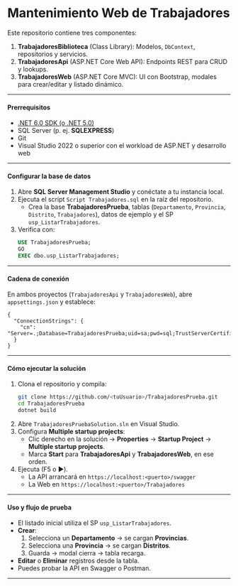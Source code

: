 # Mantenimiento Web de Trabajadores

Este repositorio contiene tres componentes:

1. **TrabajadoresBiblioteca** (Class Library): Modelos, `DbContext`, repositorios y servicios.
2. **TrabajadoresApi** (ASP.NET Core Web API): Endpoints REST para CRUD y lookups.
3. **TrabajadoresWeb** (ASP.NET Core MVC): UI con Bootstrap, modales para crear/editar y listado dinámico.

---

#### Prerrequisitos

- [.NET 6.0 SDK (o .NET 5.0)](https://dotnet.microsoft.com/download)
- SQL Server (p. ej. **SQLEXPRESS**)
- Git
- Visual Studio 2022 o superior con el workload de ASP.NET y desarrollo web

---

#### Configurar la base de datos

1. Abre **SQL Server Management Studio** y conéctate a tu instancia local.
2. Ejecuta el script `Script Trabajadores.sql` en la raíz del repositorio.
   - Crea la base **TrabajadoresPrueba**, tablas (`Departamento`, `Provincia`, `Distrito`, `Trabajadores`), datos de ejemplo y el SP `usp_ListarTrabajadores`.
3. Verifica con:
   ```sql
   USE TrabajadoresPrueba;
   GO
   EXEC dbo.usp_ListarTrabajadores;
   ```

---

#### Cadena de conexión

En ambos proyectos (`TrabajadoresApi` y `TrabajadoresWeb`), abre `appsettings.json` y establece:

```jsonc
{
  "ConnectionStrings": {
    "cn": "Server=.;Database=TrabajadoresPrueba;uid=sa;pwd=sql;TrustServerCertificate=True;"
  }
}
```

---

#### Cómo ejecutar la solución

1. Clona el repositorio y compila:
   ```bash
   git clone https://github.com/<tuUsuario>/TrabajadoresPrueba.git
   cd TrabajadoresPrueba
   dotnet build
   ```
1. Abre `TrabajadoresPruebaSolution.sln` en Visual Studio.
2. Configura **Multiple startup projects**:
   - Clic derecho en la solución → **Properties** → **Startup Project** → **Multiple startup projects**.
   - Marca **Start** para **TrabajadoresApi** y **TrabajadoresWeb**, en ese orden.
3. Ejecuta (F5 o ▶️).
   - La API arrancará en `https://localhost:<puerto>/swagger`
   - La Web en `https://localhost:<puerto>/Trabajadores`

---

#### Uso y flujo de prueba

- El listado inicial utiliza el SP `usp_ListarTrabajadores`.
- **Crear**:
  1. Selecciona un **Departamento** → se cargan **Provincias**.
  2. Selecciona una **Provincia** → se cargan **Distritos**.
  3. Guarda → modal cierra → tabla recarga.
- **Editar** o **Eliminar** registros desde la tabla.
- Puedes probar la API en Swagger o Postman.

---

